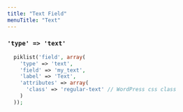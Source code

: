 ```yaml
---
title: "Text Field"
menuTitle: "Text"
---
```

### `'type' => 'text'`


```php
  piklist('field', array(
    'type' => 'text',
    'field' => 'my_text',
    'label' => 'Text',
    'attributes' => array(
      'class' => 'regular-text' // WordPress css class
    )
  ));
```
